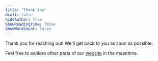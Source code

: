 ```yaml
---
title: "Thank You"
draft: false
hideAuthor: true
ShowReadingTime: false
ShowWordCount: false
---
```


Thank you for reaching out! We'll get back to you as soon as possible.

Feel free to explore other parts of our [website](/) in the meantime.
